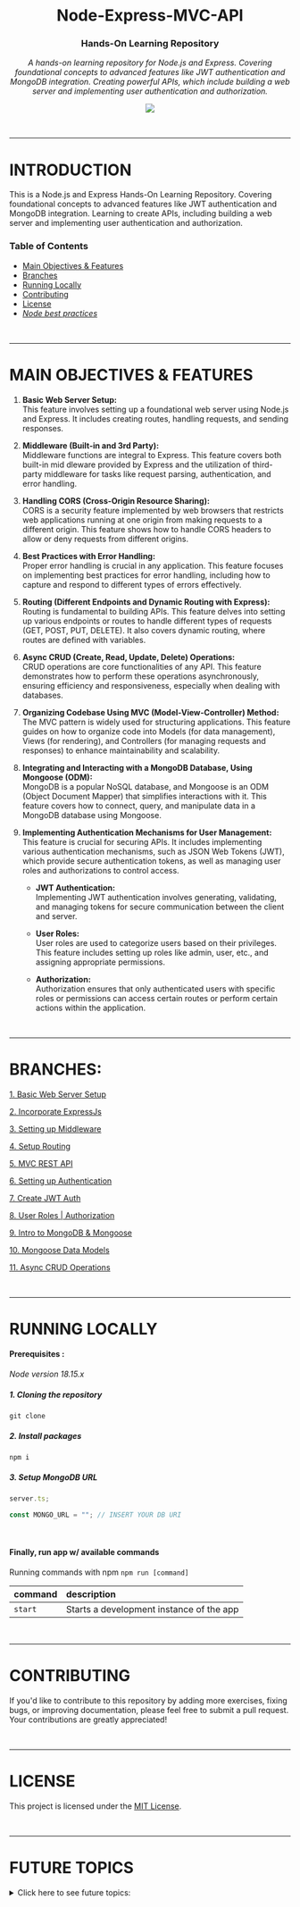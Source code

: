 <div align="center">
   <h1>Node-Express-MVC-API</h1>
   <h3>Hands-On Learning Repository</h3>
   <p><em>A hands-on learning repository for Node.js and Express.  Covering foundational concepts to advanced features like JWT authentication and MongoDB integration.  Creating powerful APIs, which include building a web server and implementing user authentication and authorization.</em><p>
   <img src="https://skillicons.dev/icons?i=nodejs,express,mongo,js" />
</div>
<br/>

<!-- ---------------------------------------------------------------- -->
---

# **INTRODUCTION**

This is a Node.js and Express Hands-On Learning Repository. Covering foundational concepts to advanced features like JWT authentication and MongoDB integration.
Learning to create APIs, including building a web server and implementing user authentication and authorization.

### **Table of Contents**

- [Main Objectives & Features](🎯)
- [Branches](🎯)
- [Running Locally](🎯)
- [Contributing](🎯)
- [License](🎯)
- <em>[Node best practices](https://github.com/goldbergyoni/nodebestpractices) </em>

<br/>

<!-- ---------------------------------------------------------------- -->
---

# **MAIN OBJECTIVES & FEATURES**

1. <strong>Basic Web Server Setup:</strong><br/>
This feature involves setting up a foundational web server using Node.js and Express. It includes creating routes, handling requests, and sending responses.

2. <strong>Middleware (Built-in and 3rd Party):</strong><br/>
Middleware functions are integral to Express. This feature covers both built-in mid
dleware provided by Express and the utilization of third-party middleware for tasks like request parsing, authentication, and error handling.

3. <strong>Handling CORS (Cross-Origin Resource Sharing):</strong><br/>
CORS is a security feature implemented by web browsers that restricts web applications running at one origin from making requests to a 
different origin. This feature shows how to handle CORS headers to allow or deny requests from different origins.

4. <strong>Best Practices with Error Handling:</strong><br/>
Proper error handling is crucial in any application. This feature focuses on implementing best practices for error handling, including 
how to capture and respond to different types of errors effectively.

5. <strong>Routing (Different Endpoints and Dynamic Routing with Express):</strong><br/>
Routing is fundamental to building APIs. This feature delves into setting up various endpoints or routes to handle different types of 
requests (GET, POST, PUT, DELETE). It also covers dynamic routing, where routes are defined with variables.

6. <strong>Async CRUD (Create, Read, Update, Delete) Operations:</strong><br/>
CRUD operations are core functionalities of any API. This feature demonstrates how to perform these operations asynchronously, ensuring 
efficiency and responsiveness, especially when dealing with databases.

7. <strong>Organizing Codebase Using MVC (Model-View-Controller) Method:</strong><br/>
The MVC pattern is widely used for structuring applications. This feature guides on how to organize code into Models (for data 
management), Views (for rendering), and Controllers (for managing requests and responses) to enhance maintainability and scalability.

8. <strong>Integrating and Interacting with a MongoDB Database, Using Mongoose (ODM):</strong><br/>
MongoDB is a popular NoSQL database, and Mongoose is an ODM (Object Document Mapper) that simplifies interactions with it. This feature 
covers how to connect, query, and manipulate data in a MongoDB database using Mongoose.

9. <strong>Implementing Authentication Mechanisms for User Management:</strong><br/>
This feature is crucial for securing APIs. It includes implementing various authentication mechanisms, such as JSON Web Tokens (JWT), 
which provide secure authentication tokens, as well as managing user roles and authorizations to control access.

   - <strong>JWT Authentication:</strong><br/>
Implementing JWT authentication involves generating, validating, and managing tokens for secure communication between the client and server.

   - <strong>User Roles:</strong><br/>
User roles are used to categorize users based on their privileges. This feature includes setting up roles like admin, user, etc., and assigning appropriate permissions.

   - <strong>Authorization:</strong><br/>
Authorization ensures that only authenticated users with specific roles or permissions can access certain routes or perform certain actions within the application.












<br/>

<!-- ---------------------------------------------------------------- -->
---

# **BRANCHES:**

[1. Basic Web Server Setup](🎯)

[2. Incorporate ExpressJs](🎯)

[3. Setting up Middleware](🎯)

[4. Setup Routing](🎯)

[5. MVC REST API](🎯)

[6. Setting up Authentication](🎯)

[7. Create JWT Auth](🎯)

[8. User Roles | Authorization](🎯)

[9. Intro to MongoDB & Mongoose](🎯)

[10. Mongoose Data Models](🎯)

[11. Async CRUD Operations](🎯)


<br/>

<!-- ---------------------------------------------------------------- -->


<!-- ---------------------------------------------------------------- -->
---
# **RUNNING LOCALLY**

#### Prerequisites :

<em>Node version 18.15.x</em>

##### 1. Cloning the repository

```shell
git clone
```

##### 2. Install packages

```shell
npm i
```

##### 3. Setup MongoDB URL

```js
server.ts;

const MONGO_URL = ""; // INSERT YOUR DB URI
```

<br/>

#### Finally, run app w/ available commands

Running commands with npm `npm run [command]`

| command | description                              |
| :------ | :--------------------------------------- |
| `start` | Starts a development instance of the app |

<br/>

---

# **CONTRIBUTING**

If you'd like to contribute to this repository by adding more exercises, fixing bugs, or improving documentation, please feel free to submit a pull request. Your contributions are greatly appreciated!

<br/>


---

# **LICENSE**

This project is licensed under the [MIT License](🎯).

<br/>

---

# **FUTURE TOPICS**



<!-- Small container -->
<details>
<summary> Click here to see future topics: </summary>
<br/>

- [x]  <strong>Testing: </strong><br/> Learn about testing frameworks like Mocha, Chai, and Jest to write automated tests for your APIs. This will help ensure your code is robust and reliable.

- [x]  <strong>Validation: </strong><br/> Explore libraries like Joi or express-validator to validate incoming data before processing it. This helps in maintaining data integrity.

- [x]  <strong>Error Handling: </strong><br/> Consider diving deeper into different strategies for handling errors, such as custom error classes, error middleware, or even implementing global error handling.

- [x]  <strong>Logging and Debugging: </strong><br/> Familiarize yourself with logging techniques and tools (e.g., Winston, Bunyan) to track application behavior. Also, learn how to debug Node.js applications effectively.

- [ ]  <strong>Deployment and Hosting: </strong><br/> Understand how to deploy your Node.js application on platforms like Heroku, AWS, or other cloud providers. This involves setting up environments, managing databases, and configuring web servers.

- [ ]  <strong>Containerization and Orchestration: </strong><br/> Learn about Docker for containerization and Kubernetes for orchestration. This allows you to package your application and its dependencies into a standardized unit for easier deployment and scaling.

- [x]  <strong>GraphQL: </strong><br/> Consider learning GraphQL as an alternative to REST APIs. It offers more flexibility for clients to request exactly the data they need.

- [x]  <strong>Real-time Web Applications: </strong><br/> Explore technologies like WebSockets or libraries like Socket.io for building real-time features in your applications.

- [ ]  <strong>Security Best Practices: </strong><br/> Study common security vulnerabilities like Cross-Site Scripting (XSS), SQL Injection, and CSRF attacks. Learn how to prevent them in your applications.

- [ ]  <strong>Performance Optimization: </strong><br/> Explore techniques like caching, load balancing, and optimizing database queries to improve the performance of your API.

- [ ]  <strong>Documentation: </strong><br/> Consider generating API documentation using tools like Swagger or Postman. This helps other developers understand how to use your API.

- [ ]  <strong>Continuous Integration and Deployment (CI/CD): </strong><br/> Learn how to set up automated pipelines for testing, building, and deploying your application.

<!-- CLOSING DIV -->
</details>
<br/>
